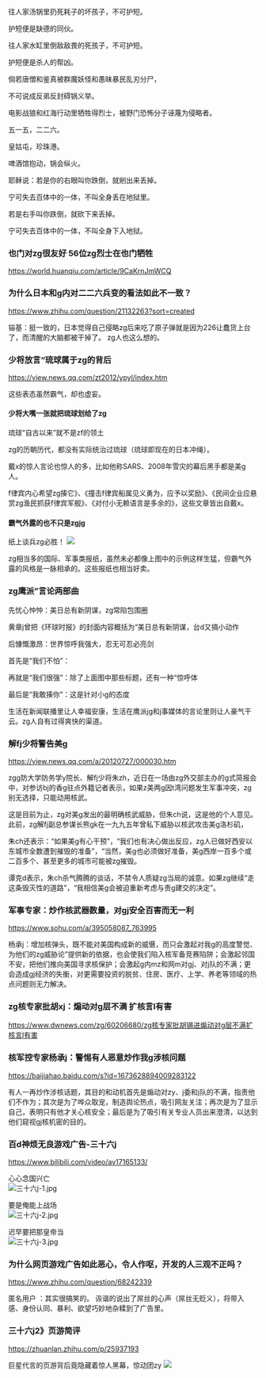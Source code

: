 往人家汤锅里扔死耗子的坏孩子，不可护短。

护短便是缺德的同伙。

往人家水缸里倒敌敌畏的死孩子，不可护短。

护短便是杀人的帮凶。

倘若唐僧和鉴真被群魔妖怪和愚昧暴民乱刃分尸，

不可说成反弟反封碍锅义举。

电影战狼和红海行动里牺牲得烈士，被野门恐怖分子诬蔑为侵略者。

五一五，二二六。

皇姑屯，珍珠港。

啤酒馆抱动，锅会纵火。

耶稣说：若是你的右眼叫你跌倒，就剜出来丢掉。

宁可失去百体中的一体，不叫全身丢在地狱里。

若是右手叫你跌倒，就砍下来丢掉。

宁可失去百体中的一体，不叫全身下入地狱。

### 也门对zg很友好 56位zg烈士在也门牺牲
https://world.huanqiu.com/article/9CaKrnJmWCQ

### 为什么日本和g内对二二六兵变的看法如此不一致？
https://www.zhihu.com/question/21132263?sort=created

镕基：挺一致的，日本觉得自己侵略zg后来吃了原子弹就是因为226让蠢货上台了，而清醒的大脑都被干掉了。
zg人也这么想的。

### 少将放言“琉球属于zg的背后
https://view.news.qq.com/zt2012/ypyl/index.htm

这些表态虽然霸气，却也虚妄。

#### 少将大嘴一张就把琉球划给了zg

琉球“自古以来”就不是zf的领土

zg的历朝历代，都没有实际统治过琉球（琉球即现在的日本冲绳）。

戴x的惊人言论也惊人的多，比如他称SARS、2008年雪灾的幕后黑手都是美g人。

f律宾内心希望zg揍它》、《撞击f律宾船属见义勇为，应予以奖励》、《民间企业应悬赏zg渔民抓获f律宾军舰》、《对付小无赖语言是多余的》，这些文章皆出自戴x。

#### 霸气外露的也不只是zgjg

纸上谈兵zg必胜！
![](http://img1.gtimg.com/view/pics/hv1/207/74/1098/71416527.jpg)

zg相当多的国际、军事类报纸，虽然未必都像上图中的示例这样生猛，但霸气外露的风格是一脉相承的。这些报纸也相当好卖。

### zg鹰派”言论两部曲

先忧心忡忡：美日总有新阴谋，zg常陷包围圈

黄章j曾把《环球时报》的封面内容概括为“美日总有新阴谋，台d又搞小动作

后慷慨激昂：世界惊呼我强大，忍无可忍必亮剑

首先是“我们不怕”：

再就是“我们很强”：除了上面图中那些标题，还有一种“惊呼体

最后是“我敢揍你”：这是针对小g的态度

生活在新闻联播里让人幸福安康，生活在鹰派jg和j事媒体的言论里则让人豪气干云。zg人自有过得爽快的渠道。

### 解fj少将警告美g
https://view.news.qq.com/a/20120727/000030.htm

zgg防大学防务学y院长、解fj少将朱zh，近日在一场由zg外交部主办的g式简报会中，对参访bj的香g驻点外籍记者表示，如果z美两g因t湾问题发生军事冲突，zg别无选择，只能动用核武。

这是目前为止，zg对美g发出的最明确核武威胁，但朱ch说，这是他的个人意见。此前，zg解fj副总参谋长熊gk在一九九五年曾私下威胁以核武攻击美g洛杉矶，

朱ch还表示：“如果美g有心干预”，“我们也有决心做出反应，zg人已做好西安以东城市全数遭到摧毁的准备”，“当然，美g也必须做好准备，美g西岸一百多个或二百多个、甚至更多的城市可能被zg摧毁。

谭克d表示，朱ch杀气腾腾的谈话，不禁令人质疑zg当局的诚意。如果zg继续“走这条毁灭性的道路”，“我相信美g会被迫重新考虑与贵g建交的决定”。

### 军事专家：炒作核武器数量，对gj安全百害而无一利
https://www.sohu.com/a/395058087_763995

杨承j：增加核弹头，既不能对美国构成新的威慑，而只会激起对我g的高度警觉、为他们的zg威胁论”提供新的依据，也会使我们陷入核军备竞赛陷阱；会激起邻国不安，把他们推向美国寻求核保护；会激起g内mz和网m对gj、对j队的不满；更会造成gj经济的失衡，对更需要投资的脱贫、住房、医疗、上学、养老等领域的热点问题则无力解决。

### zg核专家批胡xj：煽动对g层不满 扩核言l有害
https://www.dwnews.com/zg/60206680/zg核专家批胡锡进煽动对g层不满扩核言l有害

### 核军控专家杨承j：警惕有人恶意炒作我g涉核问题
https://baijiahao.baidu.com/s?id=1673628894009283122

有人一再炒作涉核话题，其目的和动机首先是煽动对zy、j委和j队的不满，指责他们不作为；其次是为了哗众取宠，制造舆论热点，吸引网友关注；再次是为了显示自己，表明只有他才关心核安全；最后是为了吸引有关专业人员出来澄清，以达到他们窥视gj核机密的目的。

### 百d神烦无良游戏广告-三十六j
https://www.bilibili.com/video/av17165133/

心心念国兴亡<br>
![三十六j-1.jpg](https://i.loli.net/2020/05/15/q4JTlepsfjtcIvP.jpg)

要是俺能上战场<br>
![三十六j-2.jpg](https://i.loli.net/2020/05/15/Uld64OtPjsGoRqQ.jpg)

迟早要把那皇帝当<br>
![三十六j-3.jpg](https://i.loli.net/2020/05/15/A8VJBKWiFGeXPY3.jpg)

### 为什么网页游戏广告如此恶心，令人作呕，开发的人三观不正吗？
https://www.zhihu.com/question/68242339

匿名用户
：其实很搞笑的。
诙谐的说出了屌丝的心声（屌丝无贬义），将带入感、身份认同、暴利、欲望巧妙地杂糅到了广告里。

### 三十六j2》页游简评
https://zhuanlan.zhihu.com/p/25937193

巨星代言的页游背后竟隐藏着惊人黑幕，惊动团zy
![](https://pic2.zhimg.com/v2-540b19f6e8456a5800d87019403e8041_r.jpg)
